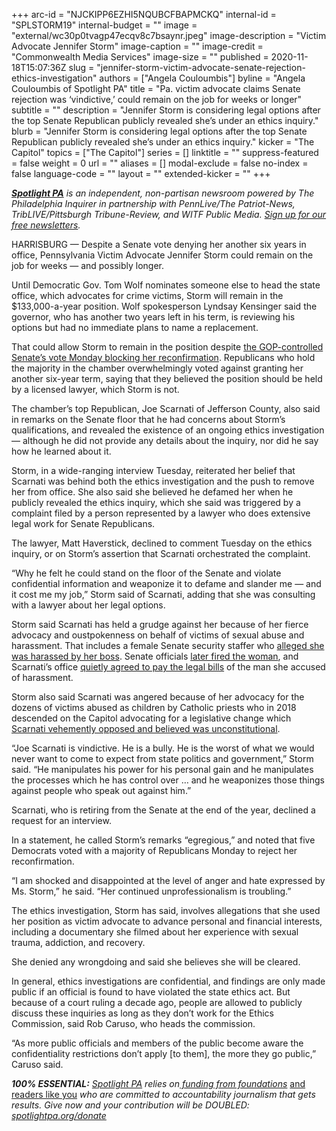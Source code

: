 +++
arc-id = "NJCKIPP6EZHI5NQUBCFBAPMCKQ"
internal-id = "SPLSTORM19"
internal-budget = ""
image = "external/wc30p0tvagp47ecqv8c7bsaynr.jpeg"
image-description = "Victim Advocate Jennifer Storm"
image-caption = ""
image-credit = "Commonwealth Media Services"
image-size = ""
published = 2020-11-18T15:07:36Z
slug = "jennifer-storm-victim-advocate-senate-rejection-ethics-investigation"
authors = ["Angela Couloumbis"]
byline = "Angela Couloumbis of Spotlight PA"
title = "Pa. victim advocate claims Senate rejection was ‘vindictive,’ could remain on the job for weeks or longer"
subtitle = ""
description = "Jennifer Storm is considering legal options after the top Senate Republican publicly revealed she’s under an ethics inquiry."
blurb = "Jennifer Storm is considering legal options after the top Senate Republican publicly revealed she’s under an ethics inquiry."
kicker = "The Capitol"
topics = ["The Capitol"]
series = []
linktitle = ""
suppress-featured = false
weight = 0
url = ""
aliases = []
modal-exclude = false
no-index = false
language-code = ""
layout = ""
extended-kicker = ""
+++

<a href="https://www.spotlightpa.org/"><i><b>Spotlight PA</b></i></a><i> is an independent, non-partisan newsroom powered by The Philadelphia Inquirer in partnership with PennLive/The Patriot-News, TribLIVE/Pittsburgh Tribune-Review, and WITF Public Media. </i><a href="https://www.spotlightpa.org/newsletters"><i>Sign up for our free newsletters</i></a><i>.</i>

HARRISBURG — Despite a Senate vote denying her another six years in office, Pennsylvania Victim Advocate Jennifer Storm could remain on the job for weeks — and possibly longer.

Until Democratic Gov. Tom Wolf nominates someone else to head the state office, which advocates for crime victims, Storm will remain in the $133,000-a-year position. Wolf spokesperson Lyndsay Kensinger said the governor, who has another two years left in his term, is reviewing his options but had no immediate plans to name a replacement.

That could allow Storm to remain in the position despite <a href="https://www.spotlightpa.org/news/2020/11/pennsylvania-victim-advocate-jennifer-storm-senate-republicans-rejected/">the GOP-controlled Senate’s vote Monday blocking her reconfirmation</a>. Republicans who hold the majority in the chamber overwhelmingly voted against granting her another six-year term, saying that they believed the position should be held by a licensed lawyer, which Storm is not.

The chamber’s top Republican, Joe Scarnati of Jefferson County, also said in remarks on the Senate floor that he had concerns about Storm’s qualifications, and revealed the existence of an ongoing ethics investigation — although he did not provide any details about the inquiry, nor did he say how he learned about it.

<script src="https://www.spotlightpa.org/embed.js" async></script><div data-spl-embed-version="1" data-spl-src="https://www.spotlightpa.org/embeds/newsletter/"></div>

Storm, in a wide-ranging interview Tuesday, reiterated her belief that Scarnati was behind both the ethics investigation and the push to remove her from office. She also said she believed he defamed her when he publicly revealed the ethics inquiry, which she said was triggered by a complaint filed by a person represented by a lawyer who does extensive legal work for Senate Republicans.

The lawyer, Matt Haverstick, declined to comment Tuesday on the ethics inquiry, or on Storm’s assertion that Scarnati orchestrated the complaint.

“Why he felt he could stand on the floor of the Senate and violate confidential information and weaponize it to defame and slander me — and it cost me my job,” Storm said of Scarnati, adding that she was consulting with a lawyer about her legal options.

Storm said Scarnati has held a grudge against her because of her fierce advocacy and oustpokenness on behalf of victims of sexual abuse and harassment. That includes a female Senate security staffer who <a href="https://www.inquirer.com/philly/news/politics/pa-senate-security-force-convulsed-by-harassment-complaints-lawsuits-20181016.html">alleged she was harassed by her boss</a>. Senate officials <a href="https://www.inquirer.com/news/pa-senate-sexual-harassment-security-fired-20190322.html">later fired the woman</a>, and Scarnati’s office <a href="https://www.inquirer.com/news/pa-senate-pays-legal-bills-former-employee-accused-sexual-harassment-20190214.html">quietly agreed to pay the legal bills</a> of the man she accused of harassment.

Storm also said Scarnati was angered because of her advocacy for the dozens of victims abused as children by Catholic priests who in 2018 descended on the Capitol advocating for a legislative change which <a href="https://www.inquirer.com/philly/news/politics/state/pennsylvania-child-sexual-abuse-statute-limitations-window-catholic-church-20181017.html">Scarnati vehemently opposed and believed was unconstitutional</a>.

“Joe Scarnati is vindictive. He is a bully. He is the worst of what we would never want to come to expect from state politics and government,” Storm said. “He manipulates his power for his personal gain and he manipulates the processes which he has control over … and he weaponizes those things against people who speak out against him.”

<script src="https://www.spotlightpa.org/embed.js" async></script><div data-spl-embed-version="1" data-spl-src="https://www.spotlightpa.org/embeds/donate/?teaser_text=Spotlight%20PA%20provides%20essential%2C%20public-service%20journalism%20thanks%20to%20its%20dedicated%20and%20passionate%20members.%20%3Cb%3EJoin%20today%20and%20we'll%20DOUBLE%20your%20gift.%3C%2Fb%3E&cta_text=YES%2C%20DOUBLE%20MY%20GIFT&eyebrow_text=BECOME%20A%20MEMBER"></div>

Scarnati, who is retiring from the Senate at the end of the year, declined a request for an interview.

In a statement, he called Storm’s remarks “egregious,” and noted that five Democrats voted with a majority of Republicans Monday to reject her reconfirmation.

“I am shocked and disappointed at the level of anger and hate expressed by Ms. Storm,” he said. “Her continued unprofessionalism is troubling.”

The ethics investigation, Storm has said, involves allegations that she used her position as victim advocate to advance personal and financial interests, including a documentary she filmed about her experience with sexual trauma, addiction, and recovery.

She denied any wrongdoing and said she believes she will be cleared.

In general, ethics investigations are confidential, and findings are only made public if an official is found to have violated the state ethics act. But because of a court ruling a decade ago, people are allowed to publicly discuss these inquiries as long as they don’t work for the Ethics Commission, said Rob Caruso, who heads the commission.

“As more public officials and members of the public become aware the confidentiality restrictions don’t apply [to them], the more they go public,” Caruso said.

<i><b>100% ESSENTIAL:</b></i><i> </i><a href="https://www.spotlightpa.org/"><i>Spotlight PA</i></a><i> relies on</i><a href="https://www.spotlightpa.org/support"><i> funding from foundations</i></a><i> </i><a href="https://www.spotlightpa.org/support">and readers like you</a><i> who are committed to accountability journalism that gets results. Give now and your contribution will be DOUBLED: </i><a href="http://spotlightpa.org/donate"><i>spotlightpa.org/donate</i></a>
